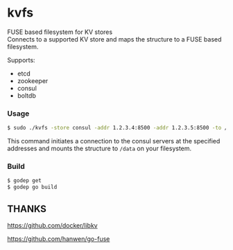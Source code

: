 # kvfs
FUSE based filesystem for KV stores  
Connects to a supported KV store and maps the structure to a FUSE based filesystem.

Supports:
 - etcd
 - zookeeper
 - consul
 - boltdb

### Usage

```bash
$ sudo ./kvfs -store consul -addr 1.2.3.4:8500 -addr 1.2.3.5:8500 -to /data
```
This command initiates a connection to the consul servers at the specified addresses and mounts the structure to `/data` on your filesystem.


### Build

```bash
$ godep get
$ godep go build
```

## THANKS
https://github.com/docker/libkv

https://github.com/hanwen/go-fuse
